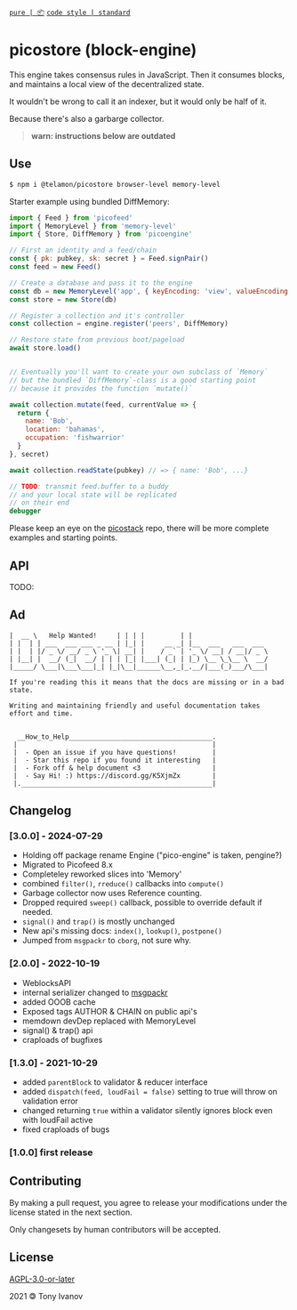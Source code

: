 [`pure | 📦`](https://github.com/telamon/create-pure)
[`code style | standard`](https://standardjs.com/)
# picostore (block-engine)

This engine takes consensus rules in JavaScript.
Then it consumes blocks, and maintains a local view
of the decentralized state.

It wouldn't be wrong to call it an indexer,
but it would only be half of it.

Because there's also a garbarge collector.

> __warn: instructions below are outdated__

## Use

```bash
$ npm i @telamon/picostore browser-level memory-level
```

Starter example using bundled DiffMemory:

```js
import { Feed } from 'picofeed'
import { MemoryLevel } from 'memory-level'
import { Store, DiffMemory } from 'picoengine'

// First an identity and a feed/chain
const { pk: pubkey, sk: secret } = Feed.signPair()
const feed = new Feed()

// Create a database and pass it to the engine
const db = new MemoryLevel('app', { keyEncoding: 'view', valueEncoding: 'view' })
const store = new Store(db)

// Register a collection and it's controller
const collection = engine.register('peers', DiffMemory)

// Restore state from previous boot/pageload
await store.load()


// Eventually you'll want to create your own subclass of `Memory`
// but the bundled `DiffMemory`-class is a good starting point
// because it provides the function `mutate()`

await collection.mutate(feed, currentValue => {
  return {
    name: 'Bob',
    location: 'bahamas',
    occupation: 'fishwarrior'
  }
}, secret)

await collection.readState(pubkey) // => { name: 'Bob', ...}

// TODO: transmit feed.buffer to a buddy
// and your local state will be replicated
// on their end
debugger
```

Please keep an eye on the [picostack](https://github.com/telamon/picostack) repo,
there will be more complete examples and starting points.

## API

TODO:

## Ad

```ad
|  __ \   Help Wanted!     | | | |         | |
| |  | | ___  ___ ___ _ __ | |_| |     __ _| |__  ___   ___  ___
| |  | |/ _ \/ __/ _ \ '_ \| __| |    / _` | '_ \/ __| / __|/ _ \
| |__| |  __/ (_|  __/ | | | |_| |___| (_| | |_) \__ \_\__ \  __/
|_____/ \___|\___\___|_| |_|\__|______\__,_|_.__/|___(_)___/\___|

If you're reading this it means that the docs are missing or in a bad state.

Writing and maintaining friendly and useful documentation takes
effort and time.


  __How_to_Help____________________________________.
 |                                                 |
 |  - Open an issue if you have questions!         |
 |  - Star this repo if you found it interesting   |
 |  - Fork off & help document <3                  |
 |  - Say Hi! :) https://discord.gg/K5XjmZx        |
 |.________________________________________________|
```

## Changelog

### [3.0.0] - 2024-07-29
- Holding off package rename Engine ("pico-engine" is taken, pengine?)
- Migrated to Picofeed 8.x
- Completeley reworked slices into 'Memory'
- combined `filter()`, `rreduce()` callbacks into `compute()`
- Garbage collector now uses Reference counting.
- Dropped required `sweep()` callback, possible to override default if needed.
- `signal()` and `trap()` is mostly unchanged
- New api's missing docs: `index()`, `lookup()`, `postpone()`
- Jumped from `msgpackr` to `cborg`, not sure why.

### [2.0.0] - 2022-10-19
- WeblocksAPI
- internal serializer changed to [msgpackr]()
- added OOOB cache
- Exposed tags AUTHOR & CHAIN on public api's
- memdown devDep replaced with MemoryLevel
- signal() & trap() api
- craploads of bugfixes


### [1.3.0] - 2021-10-29
- added `parentBlock` to validator & reducer interface
- added `dispatch(feed, loudFail = false)` setting to true will throw on validation error
- changed returning `true` within a validator silently ignores block even with loudFail active
- fixed craploads of bugs

### [1.0.0] first release

## Contributing

By making a pull request, you agree to release your modifications under
the license stated in the next section.

Only changesets by human contributors will be accepted.

## License

[AGPL-3.0-or-later](./LICENSE)

2021 &#x1f12f; Tony Ivanov
